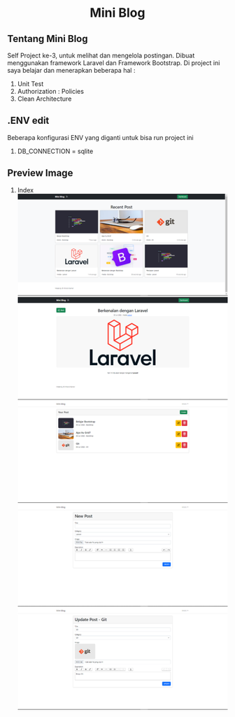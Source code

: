 <h1 align="center">Mini Blog</h1>

## Tentang Mini Blog
Self Project ke-3, untuk melihat dan mengelola postingan. Dibuat menggunakan framework Laravel dan Framework Bootstrap. Di project ini saya belajar dan menerapkan beberapa hal :

1. Unit Test
2. Authorization : Policies
3. Clean Architecture

## .ENV edit
Beberapa konfigurasi ENV yang diganti untuk bisa run project ini
1. DB_CONNECTION = sqlite

## Preview Image
1. Index ![alt text](https://github.com/mkholidkamali/project-mini-blog/blob/main/public/source/1_index.png)
![alt text](https://github.com/mkholidkamali/project-mini-blog/blob/main/public/source/2_show.png)
![alt text](https://github.com/mkholidkamali/project-mini-blog/blob/main/public/source/3_dashboard.png)
![alt text](https://github.com/mkholidkamali/project-mini-blog/blob/main/public/source/4_dashboard_create.png)
![alt text](https://github.com/mkholidkamali/project-mini-blog/blob/main/public/source/5_dashboard_edit.png)
